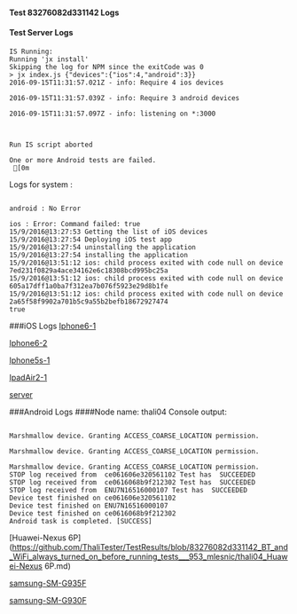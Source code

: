 #### Test 83276082d331142 Logs

#### Test Server Logs
```
IS Running:
Running 'jx install'
Skipping the log for NPM since the exitCode was 0
> jx index.js {"devices":{"ios":4,"android":3}}
2016-09-15T11:31:57.021Z - info: Require 4 ios devices

2016-09-15T11:31:57.039Z - info: Require 3 android devices

2016-09-15T11:31:57.097Z - info: listening on *:3000


 
Run IS script aborted
 
One or more Android tests are failed.
 [0m

```


Logs for system : 
```

android : No Error

ios : Error: Command failed: true
15/9/2016@13:27:53 Getting the list of iOS devices 
15/9/2016@13:27:54 Deploying iOS test app 
15/9/2016@13:27:54 uninstalling the application 
15/9/2016@13:27:54 installing the application 
15/9/2016@13:51:12 ios: child process exited with code null on device 7ed231f0829a4ace34162e6c18308bcd995bc25a 
15/9/2016@13:51:12 ios: child process exited with code null on device 605a17dff1a0ba7f312ea7b076f5923e29d8b1fe 
15/9/2016@13:51:12 ios: child process exited with code null on device 2a65f58f9902a701b5c9a55b2befb18672927474 
true

```
###iOS Logs
[Iphone6-1](https://github.com/ThaliTester/TestResults/blob/83276082d331142_BT_and_WiFi_always_turned_on_before_running_tests___953_mlesnic/iOS_Iphone6-1.md)

[Iphone6-2](https://github.com/ThaliTester/TestResults/blob/83276082d331142_BT_and_WiFi_always_turned_on_before_running_tests___953_mlesnic/iOS_Iphone6-2.md)

[Iphone5s-1](https://github.com/ThaliTester/TestResults/blob/83276082d331142_BT_and_WiFi_always_turned_on_before_running_tests___953_mlesnic/iOS_Iphone5s-1.md)

[IpadAir2-1](https://github.com/ThaliTester/TestResults/blob/83276082d331142_BT_and_WiFi_always_turned_on_before_running_tests___953_mlesnic/iOS_IpadAir2-1.md)

[server](https://github.com/ThaliTester/TestResults/blob/83276082d331142_BT_and_WiFi_always_turned_on_before_running_tests___953_mlesnic/iOS_server.md)




###Android Logs
####Node name: thali04
Console output:
```

Marshmallow device. Granting ACCESS_COARSE_LOCATION permission.

Marshmallow device. Granting ACCESS_COARSE_LOCATION permission.

Marshmallow device. Granting ACCESS_COARSE_LOCATION permission.
STOP log received from  ce061606e320561102 Test has  SUCCEEDED
STOP log received from  ce0616068b9f212302 Test has  SUCCEEDED
STOP log received from  ENU7N16516000107 Test has  SUCCEEDED
Device test finished on ce061606e320561102 
Device test finished on ENU7N16516000107 
Device test finished on ce0616068b9f212302 
Android task is completed. [SUCCESS]
```
[Huawei-Nexus 6P](https://github.com/ThaliTester/TestResults/blob/83276082d331142_BT_and_WiFi_always_turned_on_before_running_tests___953_mlesnic/thali04_Huawei-Nexus 6P.md)

[samsung-SM-G935F](https://github.com/ThaliTester/TestResults/blob/83276082d331142_BT_and_WiFi_always_turned_on_before_running_tests___953_mlesnic/thali04_samsung-SM-G935F.md)

[samsung-SM-G930F](https://github.com/ThaliTester/TestResults/blob/83276082d331142_BT_and_WiFi_always_turned_on_before_running_tests___953_mlesnic/thali04_samsung-SM-G930F.md)


